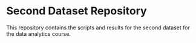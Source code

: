 # Second Dataset Repository

This repository contains the scripts and results for the second dataset for the
data analytics course.
